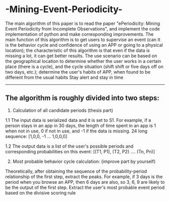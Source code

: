 # -Mining-Event-Periodicity-
The main algorithm of this paper is to read the paper "ePeriodicity: Mining Event Periodicity from Incomplete Observations", and implement the code implementation of python and make corresponding improvements. The main function of this algorithm is to get users to supervise an event (can It is the behavior cycle and confidence of using an APP or going to a physical location); the characteristic of this algorithm is that even if the data is missing a lot, it can get better results. The use scenario can be based on the geographical location to determine whether the user works in a certain place (there is a cycle), and the cycle situation (shift shift or five days off on two days, etc.); determine the user's habits of APP, when found to be different from the usual habits Stay alert and stay in time
***
## The algorithm is roughly divided into two steps:

1. Calculation of all candidate periods (thesis part)

1.1 The input data is serialized data and it is set to S1. For example, if a person stays in an app in 30 days, the length of time spent in an app is 1 when not in use, 0 if not in use, and -1 if the data is missing. 24 long sequence: [1,0,0, -1 ... 1,0,0,0]

1.2 The output data is a list of the user's possible periods and corresponding probabilities on this event: [(T1, P1), (T2, P2) .... (Tn, Pn)]

2. Most probable behavior cycle calculation: (improve part by yourself)

Theoretically, after obtaining the sequence of the probability-period relationship of the first step, extract the peaks. For example, if 3 days is the period when you browse an APP, then 6 days are also, so 3, 6, 9 are likely to be the output of the first step. Extract the user's most probable event period based on the divisive scoring rule
